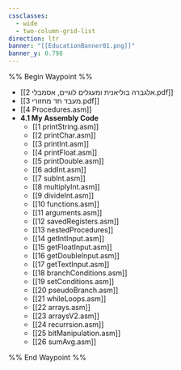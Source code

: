 ```yaml
---
cssclasses:
  - wide
  - two-column-grid-list
direction: ltr
banner: "[[EducationBanner01.png]]"
banner_y: 0.798
---
```


%% Begin Waypoint %%
- [[2 אלגברה בוליאנית ומעגלים לוגיים, אסמבלי.pdf]]
- [[3 מעבד חד מחזורי.pdf]]
- [[4 Procedures.asm]]
- **4.1 My Assembly Code**
	- [[1 printString.asm]]
	- [[2 printChar.asm]]
	- [[3 printInt.asm]]
	- [[4 printFloat.asm]]
	- [[5 printDouble.asm]]
	- [[6 addInt.asm]]
	- [[7 subInt.asm]]
	- [[8 multiplyInt.asm]]
	- [[9 divideInt.asm]]
	- [[10 functions.asm]]
	- [[11 arguments.asm]]
	- [[12 savedRegisters.asm]]
	- [[13 nestedProcedures]]
	- [[14 getIntInput.asm]]
	- [[15 getFloatInput.asm]]
	- [[16 getDoubleInput.asm]]
	- [[17 getTextInput.asm]]
	- [[18 branchConditions.asm]]
	- [[19 setConditions.asm]]
	- [[20 pseudoBranch.asm]]
	- [[21 whileLoops.asm]]
	- [[22 arrays.asm]]
	- [[23 arraysV2.asm]]
	- [[24 recurrsion.asm]]
	- [[25 bitManipulation.asm]]
	- [[26 sumAvg.asm]]

%% End Waypoint %%